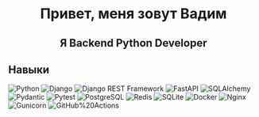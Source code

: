 <div id="header" align="center">
  <h1>Привет, меня зовут Вадим</h1>
  <h2>Я Backend Python Developer</h1>
</div>

## Навыки
![Python](https://img.shields.io/badge/Python-3776AB?style=plastic&logo=python&logoColor=092E20&labelColor=white)
![Django](https://img.shields.io/badge/Django-092E20?style=plastic&logo=django&logoColor=092E20&labelColor=white)
![Django REST Framework](https://img.shields.io/badge/-Django_REST_framework-DC143C?style=plastic)
![FastAPI](https://img.shields.io/badge/FastAPI-005571?style=for-the-badge&logo=fastapi)
![SQLAlchemy](https://img.shields.io/badge/SQLAlchemy)
![Pydantic](https://img.shields.io/badge/Pydantic)
![Pytest](https://img.shields.io/badge/Pytest)
![PostgreSQL](https://img.shields.io/badge/PostgreSQL-4169E1?style=plastic&logo=postgresql&labelColor=white)
![Redis](https://img.shields.io/badge/Redis-2088FF?style=plastic&logo=redis&labelColor=white)
![SQLite](https://img.shields.io/badge/SQLite-4169E1?style=plastic&logo=sqlite)
![Docker](https://img.shields.io/badge/Docker-2496ED?style=plastic&logo=docker&labelColor=white)
![Nginx](https://img.shields.io/badge/NGINX-009639?style=plastic&logo=nginx&logoColor=%23009639&labelColor=white)
![Gunicorn](https://img.shields.io/badge/Gunicorn-499848?style=plastic&logo=gunicorn&labelColor=white)
![GitHub%20Actions](https://img.shields.io/badge/GitHub_actions-2088FF?style=plastic&logo=githubactions&labelColor=white)
